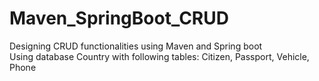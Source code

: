 # Maven_SpringBoot_CRUD
 Designing CRUD functionalities using Maven and Spring boot\
 Using database Country with following tables: Citizen, Passport, Vehicle, Phone
